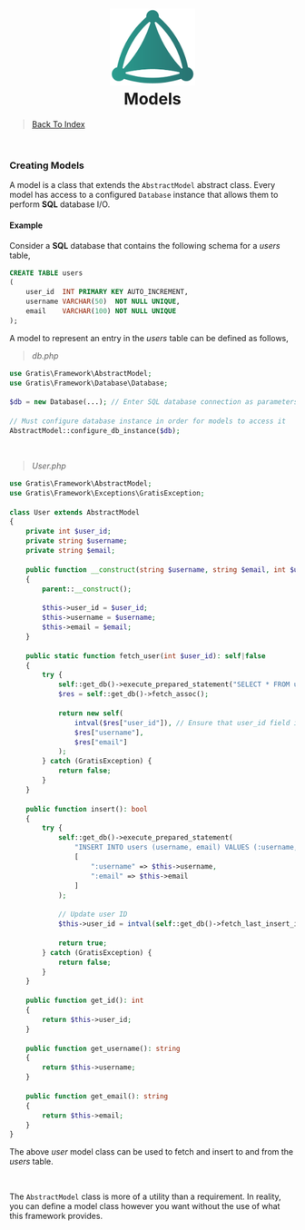 <h1 align="center">
 <img src="https://github.com/connellr023/gratis/blob/main/public/images/logo_small.png?raw=true" width="150px" />
 <br />
 <div>Models</div>
</h1>

> [Back To Index](INDEX.md)

<br />

### Creating Models
A model is a class that extends the `AbstractModel` abstract class. Every model has access
to a configured `Database` instance that allows them to perform **SQL** database I/O.

#### Example
Consider a **SQL** database that contains the following schema for a *users* table,
```sql
CREATE TABLE users
(
    user_id  INT PRIMARY KEY AUTO_INCREMENT,
    username VARCHAR(50)  NOT NULL UNIQUE,
    email    VARCHAR(100) NOT NULL UNIQUE
);
```

A model to represent an entry in the *users* table can be defined as follows,

> *db.php*
```php
use Gratis\Framework\AbstractModel;
use Gratis\Framework\Database\Database;

$db = new Database(...); // Enter SQL database connection as parameters

// Must configure database instance in order for models to access it
AbstractModel::configure_db_instance($db);
```

<br />

> *User.php*
```php
use Gratis\Framework\AbstractModel;
use Gratis\Framework\Exceptions\GratisException;

class User extends AbstractModel
{
    private int $user_id;
    private string $username;
    private string $email;

    public function __construct(string $username, string $email, int $user_id = -1)
    {
        parent::__construct();

        $this->user_id = $user_id;
        $this->username = $username;
        $this->email = $email;
    }

    public static function fetch_user(int $user_id): self|false
    {
        try {
            self::get_db()->execute_prepared_statement("SELECT * FROM users WHERE user_id = :id;", [":id" => $user_id]);
            $res = self::get_db()->fetch_assoc();

            return new self(
                intval($res["user_id"]), // Ensure that user_id field is an integer
                $res["username"],
                $res["email"]
            );
        } catch (GratisException) {
            return false;
        }
    }

    public function insert(): bool
    {
        try {
            self::get_db()->execute_prepared_statement(
                "INSERT INTO users (username, email) VALUES (:username, :email)",
                [
                    ":username" => $this->username,
                    ":email" => $this->email
                ]
            );

            // Update user ID
            $this->user_id = intval(self::get_db()->fetch_last_insert_id());

            return true;
        } catch (GratisException) {
            return false;
        }
    }

    public function get_id(): int
    {
        return $this->user_id;
    }

    public function get_username(): string
    {
        return $this->username;
    }

    public function get_email(): string
    {
        return $this->email;
    }
}
```
The above *user* model class can be used to fetch and insert to and from the *users* table.

<br />

The `AbstractModel` class is more of a utility than a requirement. In reality, you can define a model
class however you want without the use of what this framework provides.